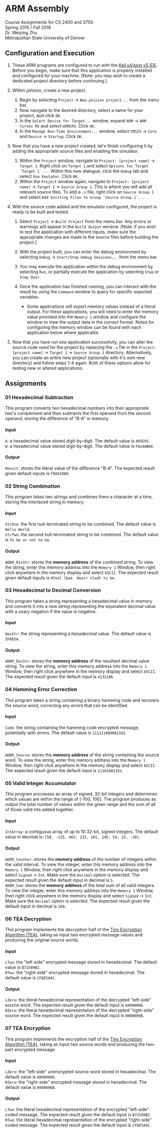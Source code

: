 # ARM Assembly
Course Assignments for CS 2400 and 3750  
Spring 2015 / Fall 2016  
Dr. Weiying Zhu  
Metropolitan State University of Denver  

## Configuration and Execution
1. These ARM programs are configured to run with the [Keil µVision v5 IDE](http://www2.keil.com/mdk5/). Before you begin, make sure that this application is properly installed and configured for your machine. [Note: you may wish to create a dedicated project directory before continuing.]

1. Within µVision, create a new project.

    1. Begin by selecting `Project` -> `New µVision project...` from the menu bar.
    1. Now navigate to the desired directory, select a name for your project, and click `OK`.
    1. In the `Select Device for Target...` window, expand `ARM` -> `ARM Cortex M3` and select `ARMCM3`. Click `OK`.
    1. In the `Manage Run-Time Environment...` window, select `CMSIS` -> `Core` and `Device` -> `Startup`. Click `OK`.

1. Now that you have a new project created, let's finish configuring it by adding the appropriate source files and enabling the simulator.

    1. Within the `Project` window, navigate to `Project: [project name]` -> `Target 1`. Right click on `Target 1` and select ``Options for Target `Target 1`...``. Within this new dialogue, click the `Debug` tab and select `Use Emulator`. Click `OK`.
    1. Within the `Project` window again, navigate to `Project: [project name]` -> `Target 1` -> `Source Group 1`. This is where you will add all relevant source files. To add a `.s` file, right click on `Source Group 1` and select ``Add Existing Files to Group `Source Group 1`... ``.

1. With the source code added and the emulator configured, the project is ready to be built and tested.

    1. Select `Project` -> `Build Project` from the menu bar. Any errors or warnings will appear in the `Build Output` window. [Note: if you wish to test the application with different inputs, make sure the appropriate changes are made to the source files before building the project.]

    1. With the project built, you can enter the debug environment by selecting `Debug` -> `Start/Stop Debug Sessions...` from the menu bar.

    1. You may execute the application within the debug environment by selecting `Run`, or partially execute the application by selecting `Step` or `Step Over`.

    1. Once the application has finished running, you can interact with the result by using the `Command` window to query for specific exported variables.

        * Some applications will export memory values instead of a literal output. For these applications, you will need to enter the memory value provided into the `Memory 1` window and configure the window to view the output data in the correct format. Notes for configuring the memory window can be found with each application below where applicable.

1. Now that you have run one application successfully, you can alter the source code used for the project by replacing the `.s` file  in the `Project: [project name]` -> `Target 1` -> `Source Group 1` directory. Alternatively, you can create an entire new project (optionally with it's own new directory) and follow steps 1-4 again. Both of these options allow for testing new or altered applications.

## Assignments
### 01 Hexadecimal Subtraction

This program converts two hexadecimal numbers into their appropriate two's complement and then subtracts the first operand from the second operand, storing the difference of "B-A" in memory.
#### Input
`A`: a hexadecimal value stored digit-by-digit. The default value is `A05E65`.  
`B`: a hexadecimal value stored digit-by-digit. The default value is `FA248B6E`.
#### Output
`Result`: stores the literal value of the difference "B-A". The expected result given default inputs is `F9842D09`.

### 02 String Combination

This program takes two strings and combines them a character at a time, storing the interlaced string in memory.
#### Input
`StrOne`: the first null-terminated string to be combined. The default value is `Hello World`.  
`StrTwo`: the second null-terminated string to be combined. The default value is `To be or not to be`.
#### Output
`ADDR_MixStr`: stores the **memory address** of the combined string. To view the string, enter this memory address into the `Memory 1` Window, then right click anywhere in the memory display and select `ASCII`. The expected result given default inputs is `HTeol lboe  Woorr nlodt to be`.

### 03 Hexadecimal to Decimal Conversion

This program takes a string representing a hexadecimal value in memory and converts it into a new string representing the equivalent decimal value with a unary negation if the value is negative.
#### Input
`HexStr`: the string representing a hexadecimal value. The default value is `3F0D5A`.
#### Output
`ADDR_DecStr`: stores the **memory address** of the resultant decimal value string. To view the string, enter this memory address into the `Memory 1` Window, then right click anywhere in the memory display and select `ASCII`. The expected result given the default input is `4132186`.

### 04 Hamming Error Correction

This program takes a string containing a binary hamming code and recovers the source word, correcting any errors that can be identified.
#### Input
`Code`: the string containing the hamming code encrypted message, potentially with errors. The default value is `111111000001101`.
#### Output
`ADDR_Source`: stores the **memory address** of the string containing the source word. To view the string, enter this memory address into the `Memory 1` Window, then right click anywhere in the memory display and select `ASCII`. The expected result given the default input is `11101001101`.

### 05 Valid Integer Accumulator

This program processes an array of signed, 32-bit integers and determines which values are within the range of [-100, 100]. The program produces as output the total number of values within the given range and the sum of all of those valid ints added together.
#### Input
`IntArray`: a contiguous array of up to 10 32-bit, signed integers. The default value in decimal is: `[50, -125, 465, 232, 101, 145, 54, 25, -20]`.
#### Output
`ADDR_Counter`: stores the **memory address** of the number of integers within the valid interval. To view the integer, enter this memory address into the `Memory 1` Window, then right click anywhere in the memory display and select `Signed` -> `Int`. Make sure the `Decimal` option is selected. The expected result given the default input in decimal is `5`.  
`ADDR_Sum`: stores the **memory address** of the total sum of all valid integers. To view the integer, enter this memory address into the `Memory 1` Window, then right click anywhere in the memory display and select `Signed` -> `Int`. Make sure the `Decimal` option is selected. The expected result given the default input in decimal is `109`.  

### 06 TEA Decryption

This program implements the decryption half of the [Tiny Encryption Algorithm (TEA)](https://en.wikipedia.org/wiki/Tiny_Encryption_Algorithm), taking as input two encrypted message values and producing the original source words.
#### Input
`LTwo`: the "left-side" encrypted message stored in hexadecimal. The default value is `B72599B2`.  
`RTwo`: the "right-side" encrypted message stored in hexadecimal. The default value is `CF8E5A4C`.
#### Output
`LZero`: the literal hexadecimal representation of the decrypted "left-side" source word. The expected result given the default input is `A0000006`.  
`RZero`: the literal hexadecimal representation of the decrypted "right-side" source word. The expected result given the default input is `8000006B`.  

### 07 TEA Encryption

This program implements the encryption half of the [Tiny Encryption Algorithm (TEA)](https://en.wikipedia.org/wiki/Tiny_Encryption_Algorithm), taking as input two source words and producing the two-part encrypted message.
#### Input
`LZero`: the "left-side" unencrypted source word stored in hexadecimal. The default value is `A0000006`.  
`RZero`: the "right-side" encrypted message stored in hexadecimal. The default value is `8000006B`.
#### Output
`LTwo`: the literal hexadecimal representation of the encrypted "left-side" coded message. The expected result given the default input is `B72599B2`.  
`RTwo`: the literal hexadecimal representation of the encrypted "right-side" coded message. The expected result given the default input is `CF8E5A4C`.  

